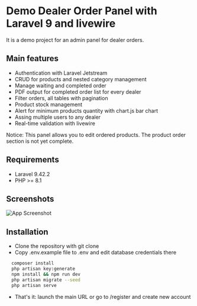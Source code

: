 

# Demo Dealer Order Panel with Laravel 9 and livewire

It is a demo project for an admin panel for dealer orders. 


## Main features

- Authentication with Laravel Jetstream
- CRUD for products and  nested category management
- Manage waiting and completed order
- PDF output for completed order list for every dealer
- Filter orders, all tables with pagination
- Product stock management
- Alert for minimum products quantity with chart.js bar chart
- Assing multiple users to any dealer
- Real-time validation with livewire

Notice: This panel allows you to edit ordered products. The product order section is not yet complete.




## Requirements

- Laravel 9.42.2
- PHP >= 8.1



## Screenshots

![App Screenshot](http://www.incele.web.tr/wp-content/uploads/demo-order-panel.png)


## Installation

- Clone the repository with git clone
- Copy .env.example file to .env and edit database credentials there

```bash
  composer install
  php artisan key:generate
  npm install && npm run dev
  php artisan migrate --seed  
  php artisan serve
```
- That's it: launch the main URL or go to /register and create new account


    